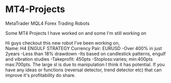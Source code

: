 # MT4-Projects
MetaTrader MQL4 Forex Trading Robots

Some MT4 Projects I have worked on and some I'm still working on 

Hi guys checkout this new robot I've been working on,  
Name: H4 ENGULF STRATEGY
Currency Pair: EURUSD 
-Over 400% in just 2years 
-Less than 18% drawdown -Its based on candlestick patterns, engulf and vibration studies 
-Takeprofit: 450pts -Stoploss:varies; min:400pts max:700pts. 
The large sl is due to manipulation I think it has potential. 
If you have any ideas or functions (reversal detector, trend detector etc) that can improve it's profitability do share. 
